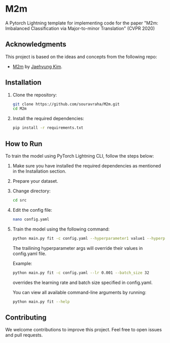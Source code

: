 # M2m
A Pytorch Lightning template for implementing code for the paper "M2m: Imbalanced Classification via Major-to-minor Translation" (CVPR 2020)

## Acknowledgments

This project is based on the ideas and concepts from the following repo:
- [M2m](https://github.com/alinlab/M2m) by [Jaehyung Kim](https://github.com/bbuing9).

## Installation

1. Clone the repository:
   ```bash
   git clone https://github.com/souravraha/M2m.git
   cd M2m
   ```

2. Install the required dependencies:
   ```bash
   pip install -r requirements.txt
   ```

## How to Run

To train the model using PyTorch Lightning CLI, follow the steps below:

1. Make sure you have installed the required dependencies as mentioned in the Installation section.

2. Prepare your dataset.

3. Change directory:
   ```bash
   cd src
   ```

4. Edit the config file:
   ```bash
   nano config.yaml
   ```

5. Train the model using the following command:
   ```bash
   python main.py fit -c config.yaml --hyperparameter1 value1 --hyperparameter2 value2 ...
   ```
   The trailining hyperparameter args will override their values in config.yaml file.
   
   Example:
   ```bash
   python main.py fit -c config.yaml --lr 0.001 --batch_size 32
   ```
   overrides the learning rate and batch size specified in config.yaml.

   You can view all available command-line arguments by running:
   ```bash
   python main.py fit --help
   ```
   
## Contributing

We welcome contributions to improve this project. Feel free to open issues and pull requests.
